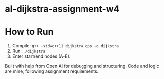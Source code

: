 # al-dijkstra-assignment-w4


# How to Run
1. Compile: `g++ -std=c++11 dijkstra.cpp -o dijkstra`
2. Run: `./dijkstra`
3. Enter start/end nodes (A-E).



Built with help from Open AI for debugging and structuring. Code and logic are mine, following assignment requirements.
